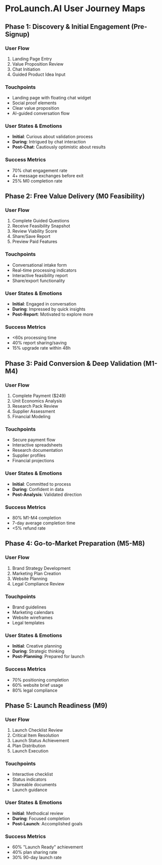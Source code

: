 # ProLaunch.AI User Journey Maps

## Phase 1: Discovery & Initial Engagement (Pre-Signup)

### User Flow
1. Landing Page Entry
2. Value Proposition Review
3. Chat Initiation
4. Guided Product Idea Input

### Touchpoints
- Landing page with floating chat widget
- Social proof elements
- Clear value proposition
- AI-guided conversation flow

### User States & Emotions
- **Initial**: Curious about validation process
- **During**: Intrigued by chat interaction
- **Post-Chat**: Cautiously optimistic about results

### Success Metrics
- 70% chat engagement rate
- 4+ message exchanges before exit
- 25% M0 completion rate

## Phase 2: Free Value Delivery (M0 Feasibility)

### User Flow
1. Complete Guided Questions
2. Receive Feasibility Snapshot
3. Review Viability Score
4. Share/Save Report
5. Preview Paid Features

### Touchpoints
- Conversational intake form
- Real-time processing indicators
- Interactive feasibility report
- Share/export functionality

### User States & Emotions
- **Initial**: Engaged in conversation
- **During**: Impressed by quick insights
- **Post-Report**: Motivated to explore more

### Success Metrics
- <60s processing time
- 40% report sharing/saving
- 15% upgrade rate within 48h

## Phase 3: Paid Conversion & Deep Validation (M1-M4)

### User Flow
1. Complete Payment ($249)
2. Unit Economics Analysis
3. Research Pack Review
4. Supplier Assessment
5. Financial Modeling

### Touchpoints
- Secure payment flow
- Interactive spreadsheets
- Research documentation
- Supplier profiles
- Financial projections

### User States & Emotions
- **Initial**: Committed to process
- **During**: Confident in data
- **Post-Analysis**: Validated direction

### Success Metrics
- 80% M1-M4 completion
- 7-day average completion time
- <5% refund rate

## Phase 4: Go-to-Market Preparation (M5-M8)

### User Flow
1. Brand Strategy Development
2. Marketing Plan Creation
3. Website Planning
4. Legal Compliance Review

### Touchpoints
- Brand guidelines
- Marketing calendars
- Website wireframes
- Legal templates

### User States & Emotions
- **Initial**: Creative planning
- **During**: Strategic thinking
- **Post-Planning**: Prepared for launch

### Success Metrics
- 70% positioning completion
- 60% website brief usage
- 80% legal compliance

## Phase 5: Launch Readiness (M9)

### User Flow
1. Launch Checklist Review
2. Critical Item Resolution
3. Launch Status Achievement
4. Plan Distribution
5. Launch Execution

### Touchpoints
- Interactive checklist
- Status indicators
- Shareable documents
- Launch guidance

### User States & Emotions
- **Initial**: Methodical review
- **During**: Focused completion
- **Post-Launch**: Accomplished goals

### Success Metrics
- 60% "Launch Ready" achievement
- 40% plan sharing rate
- 30% 90-day launch rate
